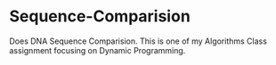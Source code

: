 Sequence-Comparision
====================

Does DNA Sequence Comparision. This is one of my Algorithms Class assignment focusing on Dynamic Programming.
